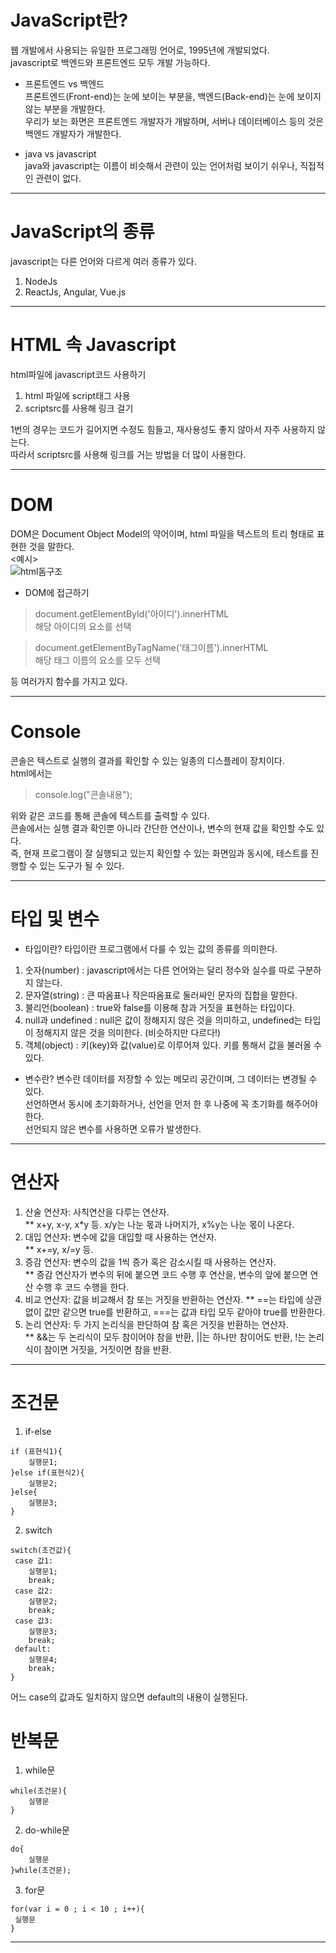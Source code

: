JavaScript란?
=============   
웹 개발에서 사용되는 유일한 프로그래밍 언어로, 1995년에 개발되었다.   
javascript로 백엔드와 프론트엔드 모두 개발 가능하다.   

* 프론트엔드 vs 백엔드   
프론트엔드(Front-end)는 눈에 보이는 부분을, 백엔드(Back-end)는 눈에 보이지 않는 부분을 개발한다.   
우리가 보는 화면은 프론트엔드 개발자가 개발하며, 서버나 데이터베이스 등의 것은 백엔드 개발자가 개발한다.   

* java vs javascript   
java와 javascript는 이름이 비슷해서 관련이 있는 언어처럼 보이기 쉬우나, 직접적인 관련이 없다.   


***

JavaScript의 종류   
============
javascript는 다른 언어와 다르게 여러 종류가 있다.   
1. NodeJs   
2. ReactJs, Angular, Vue.js   


***

HTML 속 Javascript
============
html파일에 javascript코드 사용하기
1. html 파일에 script태그 사용
2. scriptsrc를 사용해 링크 걸기

1번의 경우는 코드가 길어지면 수정도 힘들고, 재사용성도 좋지 않아서 자주 사용하지 않는다.   
따라서 scriptsrc를 사용해 링크를 거는 방법을 더 많이 사용한다.


***

DOM
============
DOM은 Document Object Model의 약어이며, html 파일을 텍스트의 트리 형태로 표현한 것을 말한다.   
<예시>   
![html돔구조](https://user-images.githubusercontent.com/76941500/149151255-2271c26f-17fd-4876-a1b5-b5f83b2cee33.jpg)

* DOM에 접근하기   
>	document.getElementById('아이디').innerHTML   
해당 아이디의 요소를 선택   

>	document.getElementByTagName('태그이름').innerHTML   
해당 태그 이름의 요소를 모두 선택   

등 여러가지 함수를 가지고 있다.
 

***

Console
============   
콘솔은 텍스트로 실행의 결과를 확인할 수 있는 일종의 디스플레이 장치이다.   
html에서는   
>	console.log("콘솔내용");   

위와 같은 코드를 통해 콘솔에 텍스트를 출력할 수 있다.   
콘솔에서는 실행 결과 확인뿐 아니라 간단한 연산이나, 변수의 현재 값을 확인할 수도 있다.   
즉, 현재 프로그램이 잘 실행되고 있는지 확인할 수 있는 화면임과 동시에, 테스트를 진행할 수 있는 도구가 될 수 있다.   


***

타입 및 변수   
============   

* 타입이란?
타입이란 프로그램에서 다룰 수 있는 값의 종류를 의미한다.
1. 숫자(number) : javascript에서는 다른 언어와는 달리 정수와 실수를 따로 구분하지 않는다.
2. 문자열(string) : 큰 따옴표나 작은따옴표로 둘러싸인 문자의 집합을 말한다. 
3. 불리언(boolean) : true와 false를 이용해 참과 거짓을 표현하는 타입이다. 
4. null과 undefined : null은 값이 정해지지 않은 것을 의미하고, undefined는 타입이 정해지지 않은 것을 의미한다. (비슷하지만 다르다!)
5. 객체(object) : 키(key)와 값(value)로 이루어져 있다. 키를 통해서 값을 불러올 수 있다.

* 변수란?
변수란 데이터를 저장할 수 있는 메모리 공간이며, 그 데이터는 변경될 수 있다.   
선언하면서 동시에 초기화하거나, 선언을 먼저 한 후 나중에 꼭 초기화를 해주어야 한다.    
선언되지 않은 변수를 사용하면 오류가 발생한다.   


***

연산자
============   

1. 산술 연산자: 사칙연산을 다루는 연산자.   
** x+y, x-y, x*y 등. x/y는 나눈 몫과 나머지가, x%y는 나눈 몫이 나온다.   
2. 대입 연산자: 변수에 값을 대입할 때 사용하는 연산자.   
** x+=y, x/=y 등.    
3. 증감 연산자: 변수의 값을 1씩 증가 혹은 감소시킬 때 사용하는 연산자.   
** 증감 연산자가 변수의 뒤에 붙으면 코드 수행 후 연산을, 변수의 앞에 붙으면 연산 수행 후 코드 수행을 한다.   
4. 비교 연산자: 값을 비교해서 참 또는 거짓을 반환하는 연산자.
** ==는 타입에 상관없이 값만 같으면 true를 반환하고, ===는 값과 타입 모두 같아야 true를 반환한다.   
5. 논리 연산자: 두 가지 논리식을 판단하여 참 혹은 거짓을 반환하는 연산자.   
** &&는 두 논리식이 모두 참이어야 참을 반환, ||는 하나만 참이어도 반환, !는 논리식이 참이면 거짓을, 거짓이면 참을 반환.   


***

조건문
============   
1. if-else   
```   	
if (표현식1){   
	실행문1;   
}else if(표현식2){   
	실행문2;   
}else{   
	실행문3;   
}   
```   	
2. switch      
```   	
switch(조건값){   
 case 값1:   
	실행문1;   
	break;   
 case 값2:   
	실행문2;   
	break;   
 case 값3:   
	실행문3;   
	break;   
 default:   
	실행문4;   
	break;   
}
```   	
어느 case의 값과도 일치하지 않으면 default의 내용이 실행된다.   


반복문
============   
1. while문   
```   	
while(조건문){   
	실행문   
}   
```   

2. do-while문   
```   
do{   
	실행문   
}while(조건문);   
```   

3. for문   
```   
for(var i = 0 ; i < 10 ; i++){   
 실행문   
}   
```   

***
